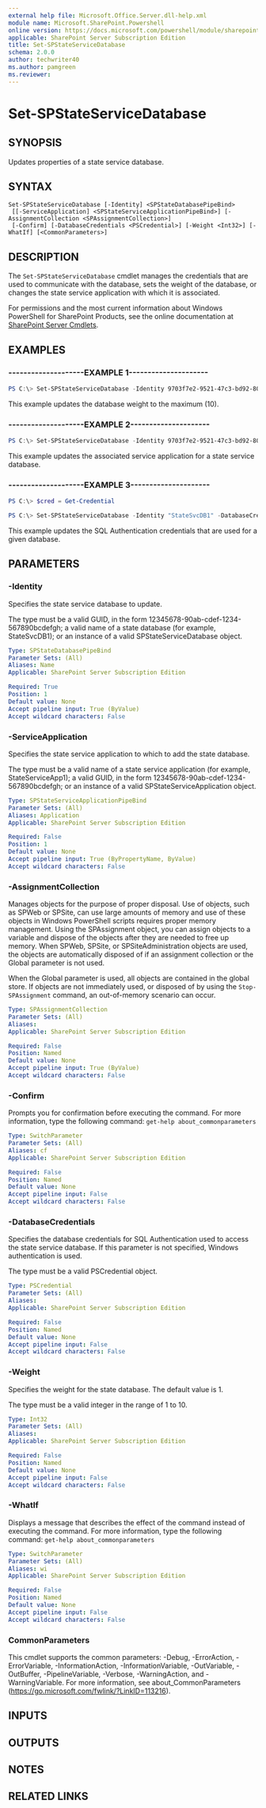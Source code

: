 ```yaml
---
external help file: Microsoft.Office.Server.dll-help.xml
module name: Microsoft.SharePoint.Powershell
online version: https://docs.microsoft.com/powershell/module/sharepoint-server/set-spstateservicedatabase
applicable: SharePoint Server Subscription Edition
title: Set-SPStateServiceDatabase
schema: 2.0.0
author: techwriter40
ms.author: pamgreen
ms.reviewer:
---
```


# Set-SPStateServiceDatabase

## SYNOPSIS
Updates properties of a state service database.

## SYNTAX

```
Set-SPStateServiceDatabase [-Identity] <SPStateDatabasePipeBind>
 [[-ServiceApplication] <SPStateServiceApplicationPipeBind>] [-AssignmentCollection <SPAssignmentCollection>]
 [-Confirm] [-DatabaseCredentials <PSCredential>] [-Weight <Int32>] [-WhatIf] [<CommonParameters>]
```

## DESCRIPTION
The `Set-SPStateServiceDatabase` cmdlet manages the credentials that are used to communicate with the database, sets the weight of the database, or changes the state service application with which it is associated.

For permissions and the most current information about Windows PowerShell for SharePoint Products, see the online documentation at [SharePoint Server Cmdlets](https://docs.microsoft.com/powershell/sharepoint/sharepoint-server/sharepoint-server-cmdlets).


## EXAMPLES

### --------------------EXAMPLE 1---------------------
```powershell
PS C:\> Set-SPStateServiceDatabase -Identity 9703f7e2-9521-47c3-bd92-80e3eeba391b -Weight 10
```

This example updates the database weight to the maximum (10).


### --------------------EXAMPLE 2---------------------
```powershell
PS C:\> Set-SPStateServiceDatabase -Identity 9703f7e2-9521-47c3-bd92-80e3eeba391b -ServiceApplication "StateSvcApp1"
```

This example updates the associated service application for a state service database.


### --------------------EXAMPLE 3---------------------
```powershell
PS C:\> $cred = Get-Credential

PS C:\> Set-SPStateServiceDatabase -Identity "StateSvcDB1" -DatabaseCredentials $cred
```

This example updates the SQL Authentication credentials that are used for a given database.


## PARAMETERS

### -Identity
Specifies the state service database to update.

The type must be a valid GUID, in the form 12345678-90ab-cdef-1234-567890bcdefgh; a valid name of a state database (for example, StateSvcDB1); or an instance of a valid SPStateServiceDatabase object.

```yaml
Type: SPStateDatabasePipeBind
Parameter Sets: (All)
Aliases: Name
Applicable: SharePoint Server Subscription Edition

Required: True
Position: 1
Default value: None
Accept pipeline input: True (ByValue)
Accept wildcard characters: False
```

### -ServiceApplication
Specifies the state service application to which to add the state database.

The type must be a valid name of a state service application (for example, StateServiceApp1); a valid GUID, in the form 12345678-90ab-cdef-1234-567890bcdefgh; or an instance of a valid SPStateServiceApplication object.

```yaml
Type: SPStateServiceApplicationPipeBind
Parameter Sets: (All)
Aliases: Application
Applicable: SharePoint Server Subscription Edition

Required: False
Position: 1
Default value: None
Accept pipeline input: True (ByPropertyName, ByValue)
Accept wildcard characters: False
```

### -AssignmentCollection
Manages objects for the purpose of proper disposal.
Use of objects, such as SPWeb or SPSite, can use large amounts of memory and use of these objects in Windows PowerShell scripts requires proper memory management.
Using the SPAssignment object, you can assign objects to a variable and dispose of the objects after they are needed to free up memory.
When SPWeb, SPSite, or SPSiteAdministration objects are used, the objects are automatically disposed of if an assignment collection or the Global parameter is not used.

When the Global parameter is used, all objects are contained in the global store.
If objects are not immediately used, or disposed of by using the `Stop-SPAssignment` command, an out-of-memory scenario can occur.

```yaml
Type: SPAssignmentCollection
Parameter Sets: (All)
Aliases: 
Applicable: SharePoint Server Subscription Edition

Required: False
Position: Named
Default value: None
Accept pipeline input: True (ByValue)
Accept wildcard characters: False
```

### -Confirm
Prompts you for confirmation before executing the command.
For more information, type the following command: `get-help about_commonparameters`

```yaml
Type: SwitchParameter
Parameter Sets: (All)
Aliases: cf
Applicable: SharePoint Server Subscription Edition

Required: False
Position: Named
Default value: None
Accept pipeline input: False
Accept wildcard characters: False
```

### -DatabaseCredentials
Specifies the database credentials for SQL Authentication used to access the state service database.
If this parameter is not specified, Windows authentication is used.

The type must be a valid PSCredential object.

```yaml
Type: PSCredential
Parameter Sets: (All)
Aliases: 
Applicable: SharePoint Server Subscription Edition

Required: False
Position: Named
Default value: None
Accept pipeline input: False
Accept wildcard characters: False
```

### -Weight
Specifies the weight for the state database.
The default value is 1.

The type must be a valid integer in the range of 1 to 10.

```yaml
Type: Int32
Parameter Sets: (All)
Aliases: 
Applicable: SharePoint Server Subscription Edition

Required: False
Position: Named
Default value: None
Accept pipeline input: False
Accept wildcard characters: False
```

### -WhatIf
Displays a message that describes the effect of the command instead of executing the command.
For more information, type the following command: `get-help about_commonparameters`

```yaml
Type: SwitchParameter
Parameter Sets: (All)
Aliases: wi
Applicable: SharePoint Server Subscription Edition

Required: False
Position: Named
Default value: None
Accept pipeline input: False
Accept wildcard characters: False
```

### CommonParameters
This cmdlet supports the common parameters: -Debug, -ErrorAction, -ErrorVariable, -InformationAction, -InformationVariable, -OutVariable, -OutBuffer, -PipelineVariable, -Verbose, -WarningAction, and -WarningVariable. For more information, see about_CommonParameters (https://go.microsoft.com/fwlink/?LinkID=113216).

## INPUTS

## OUTPUTS

## NOTES

## RELATED LINKS
